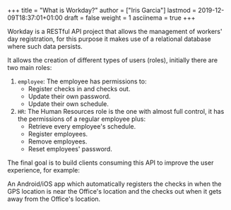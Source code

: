 +++
title = "What is Workday?"
author = ["Iris Garcia"]
lastmod = 2019-12-09T18:37:01+01:00
draft = false
weight = 1
asciinema = true
+++

Workday is a RESTful API project that allows the management of
workers' day registration, for this purpose it makes use of a
relational database where such data persists.

It allows the creation of different types of users (roles), initially
there are two main roles:

1.  `employee`: The employee has permissions to:
    -   Register checks in and checks out.
    -   Update their own password.
    -   Update their own schedule.
2.  `HR`: The Human Resources role is the one with almost full control,
    it has the permissions of a regular employee plus:
    -   Retrieve every employee's schedule.
    -   Register employees.
    -   Remove employees.
    -   Reset employees' password.

The final goal is to build clients consuming this API to improve the
user experience, for example:

An Android/iOS app which automatically registers the checks in when the
GPS location is near the Office's location and the checks out when it
gets away from the Office's location.
